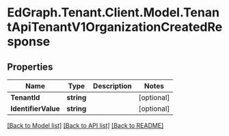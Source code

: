 # EdGraph.Tenant.Client.Model.TenantApiTenantV1OrganizationCreatedResponse

## Properties

Name | Type | Description | Notes
------------ | ------------- | ------------- | -------------
**TenantId** | **string** |  | [optional] 
**IdentifierValue** | **string** |  | [optional] 

[[Back to Model list]](../README.md#documentation-for-models) [[Back to API list]](../README.md#documentation-for-api-endpoints) [[Back to README]](../README.md)

